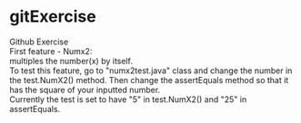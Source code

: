 # gitExercise
Github Exercise
<br />
First feature - Numx2:
<br />
multiples the number(x) by itself.
<br />
To test this feature, go to "numx2test.java" class and change the number in the test.NumX2() method. Then change the assertEquals method so that it has the square of your inputted number.
<br />
Currently the test is set to have "5" in test.NumX2() and "25" in assertEquals.
